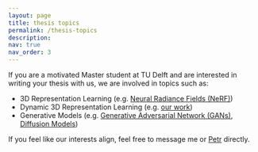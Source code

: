 ```yaml
---
layout: page
title: thesis topics
permalink: /thesis-topics
description: 
nav: true
nav_order: 3
---
```


If you are a motivated Master student at TU Delft and are interested in writing your thesis with us, we are involved in topics such as:
<ul>
<li>3D Representation Learning (e.g. <a href="https://www.matthewtancik.com/nerf">Neural Radiance Fields  (NeRF)</a>)</li>
<li>Dynamic 3D Representation Learning (e.g. <a href="https://lukas.uzolas.com/Articulated-Point-NeRF/">our work</a>)</li>
<li>Generative Models (e.g. <a href="https://nvlabs.github.io/eg3d/">Generative Adversarial Network (GANs)</a>, <a href="https://yang-song.net/blog/2021/score/">Diffusion Models</a>)</li>
</ul>
If you feel like our interests align, feel free to message me or <a href="http://kellnhofer.xyz/">Petr</a> directly.
